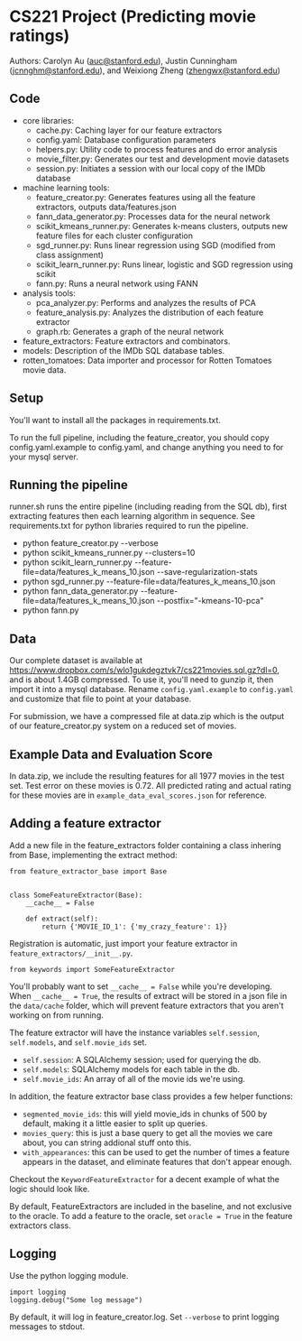 CS221 Project (Predicting movie ratings)
========================================
Authors: Carolyn Au (auc@stanford.edu), Justin Cunningham (jcnnghm@stanford.edu), and Weixiong Zheng (zhengwx@stanford.edu)


Code
----

- core libraries:
  - cache.py: Caching layer for our feature extractors
  - config.yaml: Database configuration parameters
  - helpers.py: Utility code to process features and do error analysis
  - movie_filter.py: Generates our test and development movie datasets
  - session.py: Initiates a session with our local copy of the IMDb database
- machine learning tools:
  - feature_creator.py: Generates features using all the feature extractors, outputs data/features.json
  - fann_data_generator.py: Processes data for the neural network
  - scikit_kmeans_runner.py: Generates k-means clusters, outputs new feature files for each cluster configuration
  - sgd_runner.py: Runs linear regression using SGD (modified from class assignment)
  - scikit_learn_runner.py: Runs linear, logistic and SGD regression using scikit
  - fann.py: Runs a neural network using FANN
- analysis tools:
  - pca_analyzer.py: Performs and analyzes the results of PCA
  - feature_analysis.py: Analyzes the distribution of each feature extractor
  - graph.rb: Generates a graph of the neural network
- feature_extractors: Feature extractors and combinators.
- models: Description of the IMDb SQL database tables.
- rotten_tomatoes: Data importer and processor for Rotten Tomatoes movie data.


Setup
-----

You'll want to install all the packages in requirements.txt.

To run the full pipeline, including the feature_creator, you should copy config.yaml.example to config.yaml, and change anything
you need to for your mysql server.


Running the pipeline
--------------------

runner.sh runs the entire pipeline (including reading from the SQL db), first extracting features then each learning algorithm in sequence.
See requirements.txt for python libraries required to run the pipeline.

- python feature_creator.py --verbose
- python scikit_kmeans_runner.py --clusters=10
- python scikit_learn_runner.py --feature-file=data/features_k_means_10.json --save-regularization-stats
- python sgd_runner.py --feature-file=data/features_k_means_10.json
- python fann_data_generator.py --feature-file=data/features_k_means_10.json --postfix="-kmeans-10-pca"
- python fann.py


Data
----

Our complete dataset is available at https://www.dropbox.com/s/wlo1gukdegztvk7/cs221movies.sql.gz?dl=0, and is about 1.4GB compressed.  To use it, you'll need to gunzip it, then import it into a mysql database.  Rename `config.yaml.example` to `config.yaml` and customize that file to point at your database.

For submission, we have a compressed file at data.zip which is the output of our feature_creator.py system on a reduced set of movies.


Example Data and Evaluation Score
---------------------------------

In data.zip, we include the resulting features for all 1977 movies in the test set. Test error
on these movies is 0.72. All predicted rating and actual rating for these
movies are in `example_data_eval_scores.json` for reference.


Adding a feature extractor
--------------------------

Add a new file in the feature_extractors folder containing a class inhering
from Base, implementing the extract method:


    from feature_extractor_base import Base


    class SomeFeatureExtractor(Base):
        __cache__ = False

        def extract(self):
            return {'MOVIE_ID_1': {'my_crazy_feature': 1}}


Registration is automatic, just import your feature extractor in
`feature_extractors/__init__.py`.

    from keywords import SomeFeatureExtractor

You'll probably want to set `__cache__ = False` while you're developing.  When
`__cache__ = True`, the results of extract will be stored in a json file in
the `data/cache` folder, which will prevent feature extractors that you
aren't working on from running.

The feature extractor will have the instance variables `self.session`,
`self.models`, and `self.movie_ids` set.

- `self.session`: A SQLAlchemy session; used for querying the db.
- `self.models`: SQLAlchemy models for each table in the db.
- `self.movie_ids`: An array of all of the movie ids we're using.

In addition, the feature extractor base class provides a few helper
functions:

- `segmented_movie_ids`: this will yield movie_ids in chunks of 500 by default,
  making it a little easier to split up queries.
- `movies_query`: this is just a base query to get all the movies we care about,
  you can string addional stuff onto this.
- `with_appearances`: this can be used to get the number of times a feature
  appears in the dataset, and eliminate features that don't appear enough.

Checkout the `KeywordFeatureExtractor` for a decent example of what the logic
should look like.

By default, FeatureExtractors are included in the baseline, and not exclusive
to the oracle.  To add a feature to the oracle, set `oracle = True` in the
feature extractors class.


Logging
-------
Use the python logging module.

    import logging
    logging.debug("Some log message")

By default, it will log in feature_creator.log.  Set `--verbose` to print
logging messages to stdout.
